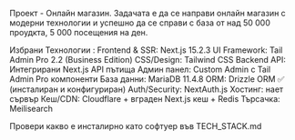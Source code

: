 Проект - Онлайн магазин.
Задачата е да се направи онлайн магазин с модерни технологии и успешно да се справи с база от над 50 000 проудкта, 5 000 посещения на ден.

Избрани Технологии :
Frontend & SSR: Next.js 15.2.3
UI Framework: Tail Admin Pro 2.2 (Business Edition)
CSS/Design: Tailwind CSS
Backend API: Интегрирани Next.js API пътища
Админ панел: Custom Admin с Tail Admin Pro компоненти
База данни: MariaDB 11.4.8
ORM: Drizzle ORM ✅ (инсталиран и конфигуриран)
Auth/Security: NextAuth.js
Хостинг: нает сървър
Кеш/CDN: Cloudflare + вграден Next.js кеш + Redis
Търсачка: Meilisearch

Провери какво е инсталирно като софтуер във TECH_STACK.md
